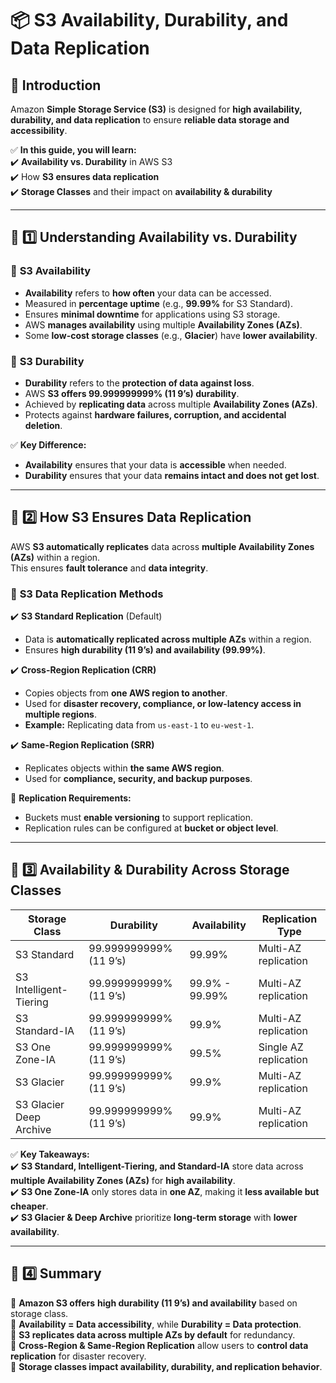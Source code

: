 
# 📦 S3 Availability, Durability, and Data Replication

## 🎯 Introduction  
Amazon **Simple Storage Service (S3)** is designed for **high availability, durability, and data replication** to ensure **reliable data storage and accessibility**.

✅ **In this guide, you will learn:**  
✔️ **Availability vs. Durability** in AWS S3  
✔️ How **S3 ensures data replication**  
✔️ **Storage Classes** and their impact on **availability & durability**  

---

## 📌 1️⃣ Understanding Availability vs. Durability  

### 🔹 **S3 Availability**
- **Availability** refers to **how often** your data can be accessed.  
- Measured in **percentage uptime** (e.g., **99.99%** for S3 Standard).  
- Ensures **minimal downtime** for applications using S3 storage.  
- AWS **manages availability** using multiple **Availability Zones (AZs)**.  
- Some **low-cost storage classes** (e.g., **Glacier**) have **lower availability**.  

### 🔹 **S3 Durability**
- **Durability** refers to the **protection of data against loss**.  
- AWS **S3 offers 99.999999999% (11 9’s) durability**.  
- Achieved by **replicating data** across multiple **Availability Zones (AZs)**.  
- Protects against **hardware failures, corruption, and accidental deletion**.  

✅ **Key Difference:**  
- **Availability** ensures that your data is **accessible** when needed.  
- **Durability** ensures that your data **remains intact and does not get lost**.  

---

## 📌 2️⃣ How S3 Ensures Data Replication  

AWS **S3 automatically replicates** data across **multiple Availability Zones (AZs)** within a region.  
This ensures **fault tolerance** and **data integrity**.

### 🔄 **S3 Data Replication Methods**  

✔️ **S3 Standard Replication** (Default)  
   - Data is **automatically replicated across multiple AZs** within a region.  
   - Ensures **high durability (11 9’s) and availability (99.99%)**.  

✔️ **Cross-Region Replication (CRR)**  
   - Copies objects from **one AWS region to another**.  
   - Used for **disaster recovery, compliance, or low-latency access in multiple regions**.  
   - **Example:** Replicating data from `us-east-1` to `eu-west-1`.  

✔️ **Same-Region Replication (SRR)**  
   - Replicates objects within **the same AWS region**.  
   - Used for **compliance, security, and backup purposes**.  

📌 **Replication Requirements:**  
- Buckets must **enable versioning** to support replication.  
- Replication rules can be configured at **bucket or object level**.  

---

## 📌 3️⃣ Availability & Durability Across Storage Classes  

| **Storage Class**           | **Durability**          | **Availability**         | **Replication Type** |
|----------------------------|------------------------|-------------------------|----------------------|
| S3 Standard                | 99.999999999% (11 9’s) | 99.99%                   | Multi-AZ replication |
| S3 Intelligent-Tiering     | 99.999999999% (11 9’s) | 99.9% - 99.99%           | Multi-AZ replication |
| S3 Standard-IA             | 99.999999999% (11 9’s) | 99.9%                     | Multi-AZ replication |
| S3 One Zone-IA             | 99.999999999% (11 9’s) | 99.5%                     | Single AZ replication |
| S3 Glacier                 | 99.999999999% (11 9’s) | 99.9%                     | Multi-AZ replication |
| S3 Glacier Deep Archive    | 99.999999999% (11 9’s) | 99.9%                     | Multi-AZ replication |

✅ **Key Takeaways:**  
✔️ **S3 Standard, Intelligent-Tiering, and Standard-IA** store data across **multiple Availability Zones (AZs)** for **high availability**.  
✔️ **S3 One Zone-IA** only stores data in **one AZ**, making it **less available but cheaper**.  
✔️ **S3 Glacier & Deep Archive** prioritize **long-term storage** with **lower availability**.  

---

## 📌 4️⃣ Summary  

🔹 **Amazon S3 offers** **high durability (11 9’s) and availability** based on storage class.  
🔹 **Availability = Data accessibility**, while **Durability = Data protection**.  
🔹 **S3 replicates data across multiple AZs by default** for redundancy.  
🔹 **Cross-Region & Same-Region Replication** allow users to **control data replication** for disaster recovery.  
🔹 **Storage classes impact availability, durability, and replication behavior**.  
